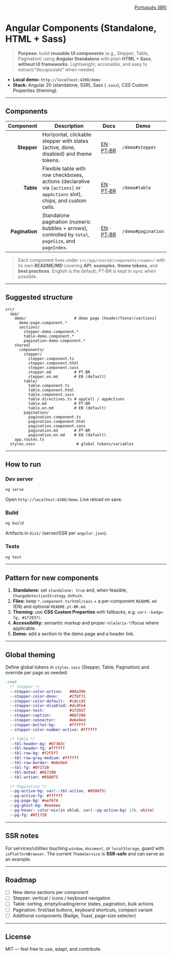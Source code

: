 <p align="right"><a href="./README.pt-BR.md">Português (BR)</a></p>

# Angular Components (Standalone, HTML + Sass)

> **Purpose:** build **reusable UI components** (e.g., Stepper, Table, Pagination) using **Angular Standalone** with plain **HTML + Sass**, **without UI frameworks**. Lightweight, accessible, and easy to extract/“decapsulate” when needed.

- **Local demo:** `http://localhost:4200/demo`
- **Stack:** Angular 20 (standalone, SSR), Sass (`.sass`), CSS Custom Properties (theming).

---

## Components

| Component | Description | Docs | Demo |
|---------:|-------------|------|------|
| **Stepper** | Horizontal, clickable stepper with states (active, done, disabled) and theme tokens. | [EN](src/app/shared/components/stepper/stepper.en.md) · [PT‑BR](src/app/shared/components/stepper/stepper.md) | `/demo#stepper` |
| **Table** | Flexible table with row checkboxes, actions (declarative via `[actions]` or `appActions` slot), chips, and custom cells. | [EN](src/app/shared/components/table/table.en.md) · [PT‑BR](src/app/shared/components/table/table.md) | `/demo#table` |
| **Pagination** | Standalone pagination (numeric bubbles + arrows), controlled by `total`, `pageSize`, and `pageIndex`. | [EN](src/app/shared/components/pagination/pagination.en.md) · [PT‑BR](src/app/shared/components/pagination/pagination.md) | `/demo#pagination` |

> Each component lives under `src/app/shared/components/<name>/` with its own **README/MD** covering **API**, **examples**, **theme tokens**, and **best practices**. English is the default; PT‑BR is kept in sync when possible.

---

## Suggested structure

```
src/
  app/
    demo/                     # demo page (header/footer/sections)
      demo-page.component.*
      sections/
        stepper-demo.component.*
        table-demo.component.*
        pagination-demo.component.*
    shared/
      components/
        stepper/
          stepper.component.ts
          stepper.component.html
          stepper.component.sass
          stepper.md          # PT‑BR
          stepper.en.md       # EN (default)
        table/
          table.component.ts
          table.component.html
          table.component.sass
          table.directives.ts # appCell / appActions
          table.md            # PT‑BR
          table.en.md         # EN (default)
        pagination/
          pagination.component.ts
          pagination.component.html
          pagination.component.sass
          pagination.md       # PT‑BR
          pagination.en.md    # EN (default)
    app.routes.ts
  styles.sass                  # global tokens/variables
```

---

## How to run

### Dev server
```bash
ng serve
```
Open `http://localhost:4200/demo`. Live reload on save.

### Build
```bash
ng build
```
Artifacts in `dist/` (server/SSR per `angular.json`).

### Tests
```bash
ng test
```

---

## Pattern for new components

1. **Standalone:** set `standalone: true` and, when feasible, `ChangeDetectionStrategy.OnPush`.
2. **Files:** keep `*.component.ts/html/sass` + a per-component `README.md` (EN) and optional `README.pt-BR.md`.
3. **Theming:** use **CSS Custom Properties** with fallbacks, e.g. `var(--badge-fg, #1f2937)`.
4. **Accessibility:** semantic markup and proper `role`/`aria-*`/focus where applicable.
5. **Demo:** add a section to the demo page and a header link.

---

## Global theming

Define global tokens in `styles.sass` (Stepper, Table, Pagination) and override per page as needed:

```sass
:root
  /* Stepper */
  --stepper-color-active:   #00a39b
  --stepper-color-done:     #2fbf71
  --stepper-color-default:  #c8ccd2
  --stepper-color-disabled: #dcdfe4
  --stepper-text:           #1f2937
  --stepper-caption:        #6b7280
  --stepper-connector:      #e6e9ed
  --stepper-bullet-bg:      #ffffff
  --stepper-color-number-active: #ffffff

  /* Table */
  --tbl-header-bg: #07363c
  --tbl-header-fg: #ffffff
  --tbl-row-bg: #f2f5f7
  --tbl-row-gray-medium: #ffffff
  --tbl-row-border: #e6e9ed
  --tbl-fg: #0f1720
  --tbl-muted: #6b7280
  --tbl-action: #058075

  /* Pagination */
  --pg-active-bg: var(--tbl-action, #058075)
  --pg-active-fg: #ffffff
  --pg-page-bg: #eef6f4
  --pg-ghost-bg: #eeeeee
  --pg-hover: color-mix(in oklab, var(--pg-active-bg) 12%, white)
  --pg-fg: #0f1720
```

---

## SSR notes

For services/utilities touching `window`, `document`, or `localStorage`, guard with `isPlatformBrowser`. The current `ThemeService` is **SSR-safe** and can serve as an example.

---

## Roadmap

- [ ] New demo sections per component
- [ ] Stepper: vertical / icons / keyboard navigation
- [ ] Table: sorting, empty/loading/error states, pagination, bulk actions
- [ ] Pagination: first/last buttons, keyboard shortcuts, compact variant
- [ ] Additional components (Badge, Toast, page-size selector)

---

## License

MIT — feel free to use, adapt, and contribute.
